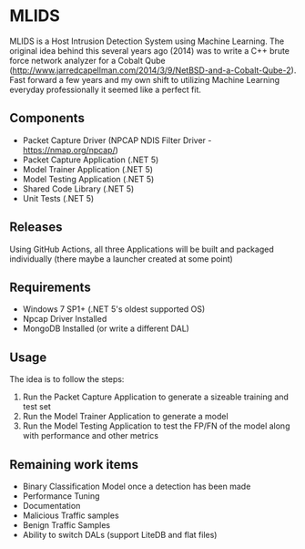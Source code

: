 # MLIDS

MLIDS is a Host Intrusion Detection System using Machine Learning.  The original idea behind this several years ago (2014) was to write a C++ brute force network analyzer for a Cobalt Qube (http://www.jarredcapellman.com/2014/3/9/NetBSD-and-a-Cobalt-Qube-2).  Fast forward a few years and my own shift to utilizing Machine Learning everyday professionally it seemed like a perfect fit.

## Components
* Packet Capture Driver (NPCAP NDIS Filter Driver - https://nmap.org/npcap/)
* Packet Capture Application (.NET 5)
* Model Trainer Application (.NET 5)
* Model Testing Application (.NET 5)
* Shared Code Library (.NET 5)
* Unit Tests (.NET 5)

## Releases
Using GitHub Actions, all three Applications will be built and packaged individually (there maybe a launcher created at some point)

## Requirements
* Windows 7 SP1+ (.NET 5's oldest supported OS)
* Npcap Driver Installed
* MongoDB Installed (or write a different DAL)

## Usage
The idea is to follow the steps:
1. Run the Packet Capture Application to generate a sizeable training and test set
2. Run the Model Trainer Application to generate a model
3. Run the Model Testing Application to test the FP/FN of the model along with performance and other metrics

## Remaining work items
* Binary Classification Model once a detection has been made
* Performance Tuning
* Documentation
* Malicious Traffic samples
* Benign Traffic Samples
* Ability to switch DALs (support LiteDB and flat files)
